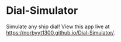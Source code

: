 # Dial-Simulator
Simulate any ship dial! View this app live at https://norbyyt1300.github.io/Dial-Simulator/.
